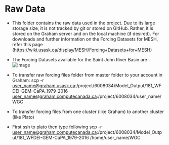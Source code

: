 # Raw Data
- This folder contains the raw data used in the project. Due to its large storage size, it is not tracked by git or stored on GitHub. Rather, it is stored on the Graham server and on the local machine (if desired). For downloads and further information on the Forcing Datasets for MESH, refer this page (https://wiki.usask.ca/display/MESH/Forcing+Datasets+for+MESH)

- The Forcing Datasets available for the Saint John River Basin are : 
![image](https://user-images.githubusercontent.com/30961063/132728175-43f16c20-ead1-4ec9-a647-6d70c37b8461.png)

- To transfer raw forcing files folder from master folder to your account in Graham:
scp -r user_name@graham.usask.ca:/project/6008034/Model_Output/181_WFDEI-GEM-CaPA_1979-2016 user_name@graham.computecanada.ca:/project/6008034/user_name/WGC

- To transfer forcing files from one cluster (like Graham) to another cluster (like Plato)
* First ssh to plato then type following
scp -r user_name@graham.computecanada.ca:/project/6008034/Model_Output/181_WFDEI-GEM-CaPA_1979-2016 /home/user_name/WGC 

